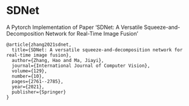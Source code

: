 # SDNet
A Pytorch Implementation of Paper ‘SDNet: A Versatile Squeeze-and-Decomposition Network for Real-Time Image Fusion’

```
@article{zhang2021sdnet,
  title={SDNet: A versatile squeeze-and-decomposition network for real-time image fusion},
  author={Zhang, Hao and Ma, Jiayi},
  journal={International Journal of Computer Vision},
  volume={129},
  number={10},
  pages={2761--2785},
  year={2021},
  publisher={Springer}
}
```
